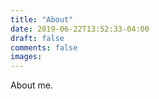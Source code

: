 ```yaml
---
title: "About"
date: 2019-06-22T13:52:33-04:00
draft: false
comments: false
images:
---
```


About me.